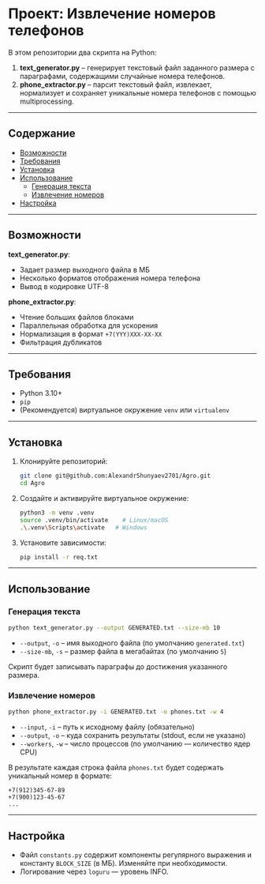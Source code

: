 # Проект: Извлечение номеров телефонов

В этом репозитории два скрипта на Python:

1. **text_generator.py** – генерирует текстовый файл заданного размера с параграфами, содержащими случайные номера телефонов.
2. **phone_extractor.py** – парсит текстовый файл, извлекает, нормализует и сохраняет уникальные номера телефонов с помощью multiprocessing.

---

## Содержание

- [Возможности](#возможности)
- [Требования](#требования)
- [Установка](#установка)
- [Использование](#использование)
  - [Генерация текста](#генерация-текста)
  - [Извлечение номеров](#извлечение-номеров)
- [Настройка](#настройка)

---

## Возможности

**text_generator.py**:
- Задает размер выходного файла в МБ
- Несколько форматов отображения номера телефона
- Вывод в кодировке UTF-8

**phone_extractor.py**:
- Чтение больших файлов блоками
- Параллельная обработка для ускорения
- Нормализация в формат `+7(YYY)XXX-XX-XX`
- Фильтрация дубликатов

---

## Требования

- Python 3.10+
- `pip`
- (Рекомендуется) виртуальное окружение `venv` или `virtualenv`

---

## Установка

1. Клонируйте репозиторий:
   ```bash
   git clone git@github.com:AlexandrShunyaev2701/Agro.git
   cd Agro
   ```
2. Создайте и активируйте виртуальное окружение:
   ```bash
   python3 -m venv .venv
   source .venv/bin/activate    # Linux/macOS
   .\.venv\Scripts\activate   # Windows
   ```
3. Установите зависимости:
   ```bash
   pip install -r req.txt
   ```

---

## Использование

### Генерация текста

```bash
python text_generator.py --output GENERATED.txt --size-mb 10
```

- `--output`, `-o` – имя выходного файла (по умолчанию `generated.txt`)
- `--size-mb`, `-s` – размер файла в мегабайтах (по умолчанию `5`)

Скрипт будет записывать параграфы до достижения указанного размера.

### Извлечение номеров

```bash
python phone_extractor.py -i GENERATED.txt -o phones.txt -w 4
```

- `--input`, `-i` – путь к исходному файлу (обязательно)
- `--output`, `-o` – куда сохранить результаты (stdout, если не указано)
- `--workers`, `-w` – число процессов (по умолчанию — количество ядер CPU)

В результате каждая строка файла `phones.txt` будет содержать уникальный номер в формате:

```
+7(912)345-67-89
+7(900)123-45-67
...
```

---

## Настройка

- Файл `constants.py` содержит компоненты регулярного выражения и константу `BLOCK_SIZE` (в МБ). Изменяйте при необходимости.
- Логирование через `loguru` — уровень INFO.
